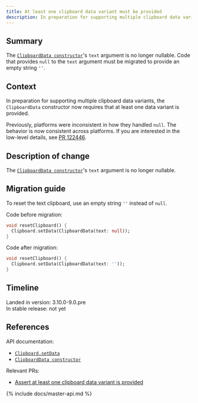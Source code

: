 ```yaml
---
title: At least one clipboard data variant must be provided
description: In preparation for supporting multiple clipboard data variants, at least one clipboard data variant must be provided.
---
```


## Summary

The [`ClipboardData constructor`][]'s `text` argument is no longer nullable.
Code that provides `null` to the `text` argument must be migrated to provide
an empty string `''`.

## Context

In preparation for supporting multiple clipboard data variants, the
`ClipboardData` constructor now requires that at least one data variant is
provided.

Previously, platforms were inconsistent in how they handled `null`.
The behavior is now consistent across platforms. If you are interested
in the low-level details, see [PR 122446].

## Description of change

The [`ClipboardData constructor`][]'s `text` argument is no longer nullable.

## Migration guide

To reset the text clipboard, use an empty string `''` instead of `null`.

Code before migration:

```dart
void resetClipboard() {
  Clipboard.setData(ClipboardData(text: null));
}
```

Code after migration:

```dart
void resetClipboard() {
  Clipboard.setData(ClipboardData(text: ''));
}
```

## Timeline

Landed in version: 3.10.0-9.0.pre<br>
In stable release: not yet

## References

API documentation:

* [`Clipboard.setData`][]
* [`ClipboardData constructor`][]

Relevant PRs:

* [Assert at least one clipboard data variant is provided][]

{% include docs/master-api.md %}

[`ClipboardData constructor`]: {{site.master-api}}/flutter/services/ClipboardData/ClipboardData.html
[`Clipboard.setData`]: {{site.api}}/flutter/services/Clipboard/setData.html
[PR 122446]: {{site.repo.flutter}}/pull/122446
[Assert at least one clipboard data variant is provided]: {{site.repo.flutter}}/pull/122446